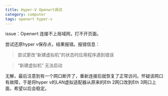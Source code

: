 ```yaml
---
title: Hyper-V Openwrt调试
category: computer
tags: openwrt hyper-v
---
```

issue：Openwrt 连接不上局域网，打不开页面。

尝试还原hyper v保存点，结果报错。报错信息：

> 尝试更改“新建虚拟机”的状态时应用程序遇到错误

> “新建虚拟机” 无法启动

无解，最后注意到有一个网口断开了，重新连接后就恢复了正常访问。怀疑该网口有故障，于是将hyper v的LAN虚拟适配器从原来的Eth 2网口改到Eth 3网口上面，希望以后会稳定。
